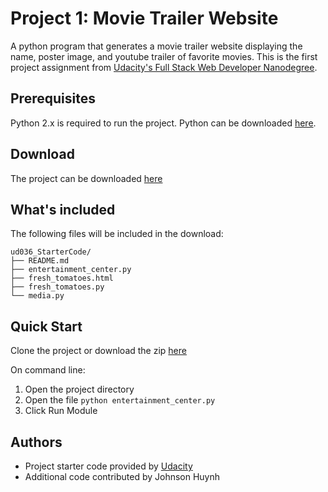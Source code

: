 # Project 1: Movie Trailer Website
A python program that generates a movie trailer website displaying the name, poster image, and youtube trailer of favorite movies. This is the first project assignment from [Udacity's Full Stack Web Developer Nanodegree](https://www.udacity.com/nanodegree).

## Prerequisites
Python 2.x is required to run the project. Python can be downloaded [here](https://www.python.org/downloads/).

## Download
The project can be downloaded [here](https://github.com/huynhjjk/ud036_StarterCode/archive/master.zip)

## What's included
The following files will be included in the download:
```
ud036_StarterCode/
├── README.md
├── entertainment_center.py
├── fresh_tomatoes.html
├── fresh_tomatoes.py
└── media.py
```

## Quick Start
Clone the project or download the zip [here](https://github.com/huynhjjk/ud036_StarterCode/archive/master.zip)

On command line:
1. Open the project directory
2. Open the file ```python entertainment_center.py```
3. Click Run Module

## Authors
- Project starter code provided by [Udacity](http://www.udacity.com)
- Additional code contributed by Johnson Huynh
